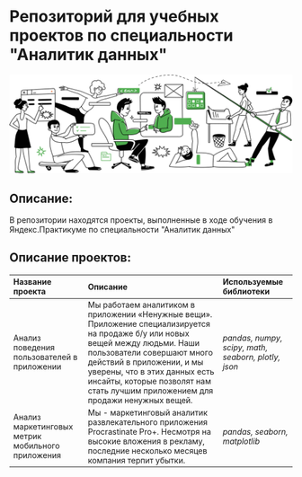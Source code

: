 # Репозиторий для учебных проектов по специальности "Аналитик данных"

[![Аналитик данных — Яндекс.Практикум](/career1.svg)](https://praktikum.yandex.ru/data-analyst/)

## Описание:
В репозитории находятся проекты, выполненные в ходе обучения в Яндекс.Практикуме по специальности "Аналитик данных"
 
## Описание проектов:
| Название проекта | Описание | Используемые библиотеки | 
| :---------------------- | :---------------------- | :---------------------- |
| Анализ поведения пользователей в приложении| Мы работаем аналитиком в приложении «Ненужные вещи». Приложение специализируется на продаже б/у или новых вещей между людьми. Наши пользователи совершают много действий в приложении, и мы уверены, что в этих данных есть инсайты, которые позволят нам стать лучшим приложением для продажи ненужных вещей.| *pandas, numpy, scipy, math, seaborn, plotly, json* |
| Анализ маркетинговых метрик мобильного приложения| Мы - маркетинговый аналитик развлекательного приложения Procrastinate Pro+. Несмотря на высокие вложения в рекламу, последние несколько месяцев компания терпит убытки. | *pandas, seaborn, matplotlib* |
